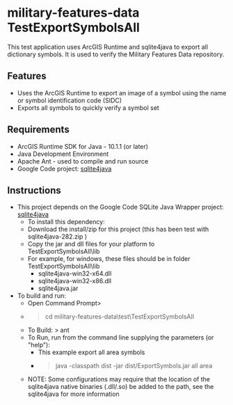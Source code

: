 # military-features-data TestExportSymbolsAll

This test application uses ArcGIS Runtime and sqlite4java to export all dictionary symbols. It is used to verify the Military Features Data repository. 

## Features

* Uses the ArcGIS Runtime to export an image of a symbol using the name or symbol identification code (SIDC) 
* Exports all symbols to quickly verify a symbol set

## Requirements

* ArcGIS Runtime SDK for Java - 10.1.1 (or later) 
* Java Development Environment
* Apache Ant - used to compile and run source
* Google Code project: [sqlite4java](https://code.google.com/p/sqlite4java) 

## Instructions

* This project depends on the Google Code SQLite Java Wrapper project: [sqlite4java](https://code.google.com/p/sqlite4java) 
    * To install this dependency:
    * Download the install/zip for this project (this has been test with sqlite4java-282.zip )
    * Copy the jar and dll files for your platform to TestExportSymbolsAll\lib
    * For example, for windows, these files should be in folder TestExportSymbolsAll\lib 
        * sqlite4java-win32-x64.dll
        * sqlite4java-win32-x86.dll
        * sqlite4java.jar
* To build and run:
    * Open Command Prompt>
    * > cd military-features-data\test\TestExportSymbolsAll
    * To Build: > ant
    * To Run, run from the command line supplying the parameters (or "help"): 
        * This example export all area symbols
        * >java -classpath dist -jar dist/ExportSymbols.jar all area
    * NOTE: Some configurations may require that the location of the sqlite4java native binaries (.dll/.so) be added to the path, see the sqlite4java for more information
